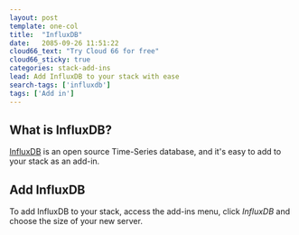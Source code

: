 ```yaml
---
layout: post
template: one-col
title:  "InfluxDB"
date:   2085-09-26 11:51:22
cloud66_text: "Try Cloud 66 for free"
cloud66_sticky: true
categories: stack-add-ins
lead: Add InfluxDB to your stack with ease
search-tags: ['influxdb']
tags: ['Add in']
---
```


## What is InfluxDB?
[InfluxDB](https://influxdata.com/) is an open source Time-Series database, and it's easy to add to your stack as an add-in.

## Add InfluxDB
To add InfluxDB to your stack, access the add-ins menu, click _InfluxDB_ and choose the size of your new server.